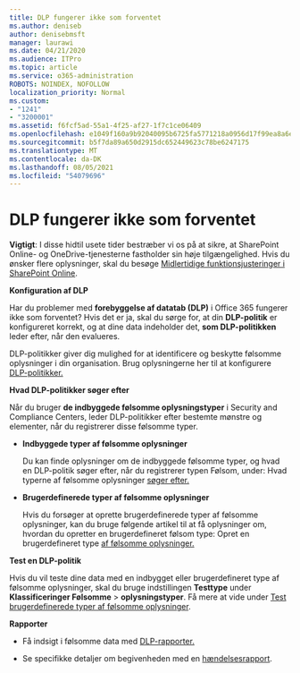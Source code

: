 ```yaml
---
title: DLP fungerer ikke som forventet
ms.author: deniseb
author: denisebmsft
manager: laurawi
ms.date: 04/21/2020
ms.audience: ITPro
ms.topic: article
ms.service: o365-administration
ROBOTS: NOINDEX, NOFOLLOW
localization_priority: Normal
ms.custom:
- "1241"
- "3200001"
ms.assetid: f6fcf5ad-55a1-4f25-af27-1f7c1ce06409
ms.openlocfilehash: e1049f160a9b92040095b6725fa5771218a0956d17f99ea8a6e9cc279e7c73f6
ms.sourcegitcommit: b5f7da89a650d2915dc652449623c78be6247175
ms.translationtype: MT
ms.contentlocale: da-DK
ms.lasthandoff: 08/05/2021
ms.locfileid: "54079696"
---
```

# <a name="dlp-not-working-as-expected"></a>DLP fungerer ikke som forventet

**Vigtigt**: I disse hidtil usete tider bestræber vi os på at sikre, at SharePoint Online- og OneDrive-tjenesterne fastholder sin høje tilgængelighed. Hvis du ønsker flere oplysninger, skal du besøge [Midlertidige funktionsjusteringer i SharePoint Online](https://aka.ms/ODSPAdjustments).

 **Konfiguration af DLP**

Har du problemer med **forebyggelse af datatab (DLP)** i Office 365 fungerer ikke som forventet? Hvis det er ja, skal du sørge for, at din **DLP-politik** er konfigureret korrekt, og at dine data indeholder det, **som DLP-politikken** leder efter, når den evalueres.
  
DLP-politikker giver dig mulighed for at identificere og beskytte følsomme oplysninger i din organisation. Brug oplysningerne her til at konfigurere [DLP-politikker.](https://docs.microsoft.com/microsoft-365/compliance/create-a-dlp-policy-from-a-template)
  
 **Hvad DLP-politikker søger efter**
  
Når du bruger **de indbyggede følsomme oplysningstyper** i Security and Compliance Centers, leder DLP-politikker efter bestemte mønstre og elementer, når du registrerer disse følsomme typer.
  
- **Indbyggede typer af følsomme oplysninger**

    Du kan finde oplysninger om de indbyggede følsomme typer, og hvad en DLP-politik søger efter, når du registrerer typen Følsom, under: Hvad typerne af følsomme oplysninger [søger efter.](https://docs.microsoft.com/microsoft-365/compliance/sensitive-information-type-entity-definitions)

- **Brugerdefinerede typer af følsomme oplysninger**

    Hvis du forsøger at oprette brugerdefinerede typer af følsomme oplysninger, kan du bruge følgende artikel til at få oplysninger om, hvordan du opretter en brugerdefineret følsom type: Opret en brugerdefineret type [af følsomme oplysninger.](https://docs.microsoft.com/microsoft-365/compliance/create-a-custom-sensitive-information-type)

**Test en DLP-politik**

Hvis du vil teste dine data med en indbygget eller brugerdefineret type af følsomme oplysninger, skal du bruge indstillingen **Testtype** under **Klassificeringer Følsomme**  >  **oplysningstyper**. Få mere at vide under [Test brugerdefinerede typer af følsomme oplysninger](https://docs.microsoft.com/microsoft-365/compliance/create-a-custom-sensitive-information-type#create-custom-sensitive-information-types-in-the-security--compliance-center).

 **Rapporter**
  
- Få indsigt i følsomme data med [DLP-rapporter.](https://docs.microsoft.com/microsoft-365/compliance/data-loss-prevention-policies#dlp-reports)

- Se specifikke detaljer om begivenheden med en [hændelsesrapport](https://docs.microsoft.com/microsoft-365/compliance/data-loss-prevention-policies#incident-reports).
